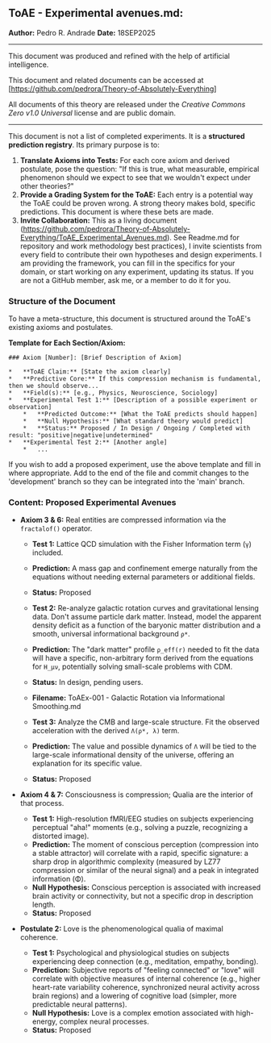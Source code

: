 ## ToAE - Experimental avenues.md: 

**Author:** Pedro R. Andrade
**Date:** 18SEP2025

---

This document was produced and refined with the help of artificial intelligence.

This document and related documents can be accessed at [https://github.com/pedrora/Theory-of-Absolutely-Everything]

All documents of this theory are released under the _Creative Commons Zero v1.0 Universal_ license and are public domain.

---

This document is not a list of completed experiments. It is a **structured prediction registry**. Its primary purpose is to:

1. **Translate Axioms into Tests:** For each core axiom and derived postulate, pose the question: "If this is true, what measurable, empirical phenomenon should we expect to see that we wouldn't expect under other theories?"
2. **Provide a Grading System for the ToAE:** Each entry is a potential way the ToAE could be proven wrong. A strong theory makes bold, specific predictions. This document is where these bets are made.
3. **Invite Collaboration:** This as a living document (https://github.com/pedrora/Theory-of-Absolutely-Everything/ToAE_Experimental_Avenues.md). See Readme.md for repository and work methodology best practices), I invite scientists from every field to contribute their own hypotheses and design experiments. I am providing the framework, you can fill in the specifics for your domain, or start working on any experiment, updating its status. If you are not a GitHub member, ask me, or a member to do it for you.

### Structure of the Document

To have a meta-structure, this document is structured around the ToAE's existing axioms and postulates.

**Template for Each Section/Axiom:**

```
### Axiom [Number]: [Brief Description of Axiom]

*   **ToAE Claim:** [State the axiom clearly]
*   **Predictive Core:** If this compression mechanism is fundamental, then we should observe...
*   **Field(s):** [e.g., Physics, Neuroscience, Sociology]
*   **Experimental Test 1:** [Description of a possible experiment or observation]
    *   **Predicted Outcome:** [What the ToAE predicts should happen]
    *   **Null Hypothesis:** [What standard theory would predict]
    *   **Status:** Proposed / In Design / Ongoing / Completed with result: "positive|negative|undetermined"
*   **Experimental Test 2:** [Another angle]
    *   ...
```
If you wish to add a proposed experiment, use the above template and fill in where appropriate. Add to the end of the file and commit  changes to the 'development' branch so they can be integrated into the 'main' branch.



### Content: Proposed Experimental Avenues

*   **Axiom 3 & 6:** Real entities are compressed information via the `fractalof()` operator.
    *   **Test 1:** Lattice QCD simulation with the Fisher Information term (`γ`) included.
    *   **Prediction:** A mass gap and confinement emerge naturally from the equations without needing external parameters or additional fields.
    *   **Status:** Proposed
 
    *   **Test 2:** Re-analyze galactic rotation curves and gravitational lensing data. Don't assume particle dark matter. Instead, model the apparent density deficit as a function of the baryonic matter distribution and a smooth, universal informational background `ρ*`.
    *   **Prediction:** The "dark matter" profile `ρ_eff(r)` needed to fit the data will have a specific, non-arbitrary form derived from the equations for `H_μν`, potentially solving small-scale problems with CDM.
    *   **Status:** In design, pending users.
    *   **Filename:** ToAEx-001 - Galactic Rotation via Informational Smoothing.md
  
    *   **Test 3:** Analyze the CMB and large-scale structure. Fit the observed acceleration with the derived `Λ(ρ*, λ)` term.
    *   **Prediction:** The value and possible dynamics of `Λ` will be tied to the large-scale informational density of the universe, offering an explanation for its specific value.
    *   **Status:** Proposed

*   **Axiom 4 & 7:** Consciousness is compression; Qualia are the interior of that process.
    *   **Test 1:** High-resolution fMRI/EEG studies on subjects experiencing perceptual "aha!" moments (e.g., solving a puzzle, recognizing a distorted image).
    *   **Prediction:** The moment of conscious perception (compression into a stable attractor) will correlate with a rapid, specific signature: a sharp drop in algorithmic complexity (measured by LZ77 compression or similar of the neural signal) and a peak in integrated information (Φ).
    *   **Null Hypothesis:** Conscious perception is associated with increased brain activity or connectivity, but not a specific drop in description length.
    *   **Status:** Proposed

*   **Postulate 2:** Love is the phenomenological qualia of maximal coherence.
    *   **Test 1:** Psychological and physiological studies on subjects experiencing deep connection (e.g., meditation, empathy, bonding).
    *   **Prediction:** Subjective reports of "feeling connected" or "love" will correlate with objective measures of internal coherence (e.g., higher heart-rate variability coherence, synchronized neural activity across brain regions) and a lowering of cognitive load (simpler, more predictable neural patterns).
    *   **Null Hypothesis:** Love is a complex emotion associated with high-energy, complex neural processes.
    *   **Status:** Proposed

